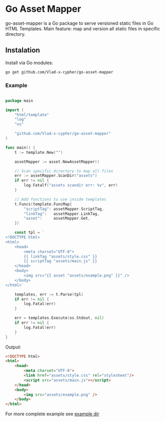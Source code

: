 # Go Asset Mapper

go-asset-mapper is a Go package to serve versioned static files in Go HTML Templates. Main feature: map and version all static files in specific directory.

## Instalation

Install via Go modules:
```bash
go get github.com/Vlad-x-cypher/go-asset-mapper
```

### Example 

```go
 
package main

import (
	"html/template"
	"log"
	"os"

	"github.com/Vlad-x-cypher/go-asset-mapper"
)

func main() {
	t := template.New("")

	assetMapper := asset.NewAssetMapper()

	// Scan specific directory to map all files
	err := assetMapper.ScanDir("assets")
	if err != nil {
		log.Fatalf("assets scandir err: %v", err)
	}

	// Add functions to use inside templates
	t.Funcs(template.FuncMap{
		"scriptTag": assetMapper.ScriptTag,
		"linkTag":   assetMapper.LinkTag,
		"asset":     assetMapper.Get,
	})

    const tpl = `
<!DOCTYPE html>
<html>
	<head>
		<meta charset="UTF-8">
		{{ linkTag "assets/style.css" }}
		{{ scriptTag "assets/main.js" }}
	</head>
	<body>
		<img src="{{ asset "assets/example.png" }}" />
	</body>
</html>`

    templates, err := t.Parse(tpl)
    if err != nil {
        log.Fatal(err)
    }

    err = templates.Execute(os.Stdout, nil)
    if err != nil {
        log.Fatal(err)
    }
}
```
Output:
```html
<!DOCTYPE html>
<html>
	<head>
		<meta charset="UTF-8">
		<link href="assets/style.css" rel="stylesheet"/>
		<script src="assets/main.js"></script>
	</head>
	<body>
		<img src="assets/example.png" />
	</body>
</html>
```

For more complete example see [example dir](./example)
